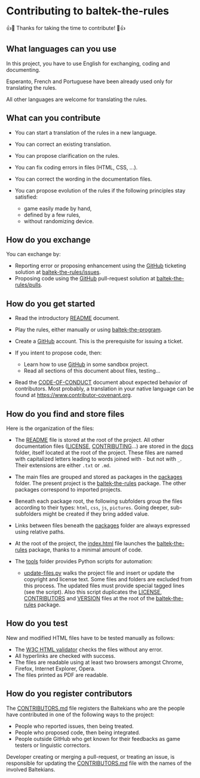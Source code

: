 # Contributing to baltek-the-rules

👍🎉 Thanks for taking the time to contribute! 🎉👍

## What languages can you use

In this project, you have to use English for exchanging, coding and documenting.

Esperanto, French and Portuguese have been already used only for translating the rules.

All other languages are welcome for translating the rules.

## What can you contribute

- You can start a translation of the rules in a new language.
- You can correct an existing translation.
- You can propose clarification on the rules.
- You can fix coding errors in files (HTML, CSS, ...).
- You can correct the wording in the documentation files.
- You can propose evolution of the rules if the following principles stay satisfied:

  - game easily made by hand,
  - defined by a few rules,
  - without randomizing device.

## How do you exchange

You can exchange by:

- Reporting error or proposing enhancement using the [GitHub](https://github.com) ticketing solution at [baltek-the-rules/issues](https://github.com/LucasBorboleta/baltek-the-rules/issues).
- Proposing code using the [GitHub](https://github.com) pull-request solution at [baltek-the-rules/pulls](https://github.com/LucasBorboleta/baltek-the-rules/pulls).

## How do you get started

- Read the introductory [README](../README.md) document.
- Play the rules, either manually or using [baltek-the-program](https://github.com/LucasBorboleta/baltek-the-program).
- Create a [GitHub](https://github.com) account. This is the prerequisite for issuing a ticket.
- If you intent to propose code, then:

  - Learn how to use [GitHub](https://github.com) in some sandbox project.
  - Read all sections of this document about files, testing...

- Read the [CODE-OF-CONDUCT](./CODE-OF-CONDUCT.md) document about expected behavior of contributors. Most probably, a translation in your native language can be found at <https://www.contributor-covenant.org>.

## How do you find and store files

Here is the organization of the files:

- The [README](../README.md) file is stored at the root of the project. All other documentation files ([LICENSE](./LICENSE.md), [CONTRIBUTING](./CONTRIBUTING.md)...) are stored in the [docs](./.) folder, itself located at the root of the project. These files are named with capitalized letters leading to words joined with `-` but not with `_`. Their extensions are either `.txt` or `.md`.
- The main files are grouped and stored as packages in the [packages](../packages) folder. The present project is the [baltek-the-rules](../packages/baltek-the-rules) package. The other packages correspond to imported projects.
- Beneath each package root, the following subfolders group the files according to their types: `html`, `css`, `js`, `pictures`. Going deeper, sub-subfolders might be created if they bring added value.
- Links between files beneath the [packages](../packages) folder are always expressed using relative paths.
- At the root of the project, the [index.html](../index.html) file launches the [baltek-the-rules](../packages/baltek-the-rules) package, thanks to a minimal amount of code.
- The [tools](../tools) folder provides Python scripts for automation:

  - [update-files.py](../tools/update-files.py) walks the project file and insert or update the copyright and license text. Some files and folders are excluded from this process. The updated files must provide special tagged lines (see the script). Also this script duplicates the [LICENSE](../docs/LICENSE.md), [CONTRIBUTORS](../docs/CONTRIBUTORS.md) and [VERSION](../docs/VERSION.txt) files at the root of the [baltek-the-rules](../packages/baltek-the-rules) package.

## How do you test

New and modified HTML files have to be tested manually as follows:

- The [W3C HTML validator](https://validator.w3.org) checks the files without any error.
- All hyperlinks are checked with success.
- The files are readable using at least two browsers amongst Chrome, Firefox, Internet Explorer, Opera.
- The files printed as PDF are readable.

## How do you register contributors

The [CONTRIBUTORS.md](./CONTRIBUTORS.md) file registers the Baltekians who are the people have contributed in one of the following ways to the project:

- People who reported issues, then being treated.
- People who proposed code, then being integrated.
- People outside GitHub who get known for their feedbacks as game testers or linguistic correctors.

Developer creating or merging a pull-request, or treating an issue, is responsible for updating the [CONTRIBUTORS.md](./CONTRIBUTORS.md) file with the names of the involved Baltekians.
